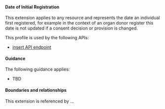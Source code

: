 #### Date of Initial Registration
This extension applies to any resource and represents the date an individual first registered, for example in the context of an organ donor register this date is not updated if a consent decision or provision is changed.

This profile is used by the following APIs:
* [insert API endpoint](StructureDefinition-TBD-1.html)


#### Guidance
The following guidance applies:
* TBD


#### Boundaries and relationships
This extension is referenced by ...